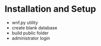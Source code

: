 # Installation and Setup

- wnf.py utility
- create blank database
- build public folder
- administrator login

